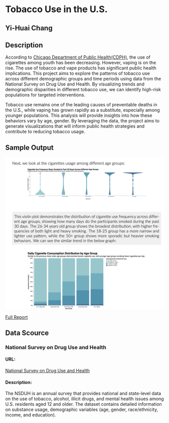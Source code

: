 # Tobacco Use in the U.S.
## Yi-Huai Chang
## Description
According to [Chicago Department of Public Health(CDPH)](https://www.chicago.gov/city/en/depts/cdph/provdrs/healthy_living/news/2020/september/youth-cigarette-use-reaches-new-low-in-chicago--although-vaping-.html#:~:text=The%20city's%20youth%20smoking%20rate,and%20the%20nation%20(32.7%25).), the use of cigarettes among youth has been decreasing. However, vaping is on the rise. The use of tobacco and vape products has significant public health implications. This project aims to explore the patterns of tobacco use across different demographic groups and time periods using data from the National Survey on Drug Use and Health. By visualizing trends and demographic disparities in different tobacco use, we can identify high-risk populations for targeted interventions.

Tobacco use remains one of the leading causes of preventable deaths in the U.S., while vaping has grown rapidly as a substitute, especially among younger populations. This analysis will provide insights into how these behaviors vary by age, gender. By leveraging the data, the project aims to generate visualizations that will inform public health strategies and contribute to reducing tobacco usage.

## Sample Output

![screenshot](static_final/sample_output.png) 

[Full Report](https://github.com/yhchang717/Tobacco-Chicago/blob/main/static_final/final.pdf)

## Data Scource
### National Survey on Drug Use and Health
#### URL: 
[National Survey on Drug Use and Health](https://www.datafiles.samhsa.gov/dataset/national-survey-drug-use-and-health-2015-nsduh-2015-ds0001)
#### Description: 
The NSDUH is an annual survey that provides national and state-level data on the use of tobacco, alcohol, illicit drugs, and mental health issues among U.S. residents aged 12 and older. The dataset contains detailed information on substance usage, demographic variables (age, gender, race/ethnicity, income, and education).
